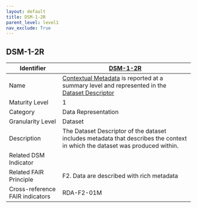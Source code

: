 ```yaml
---
layout: default
title: DSM-1-2R
parent_level: level1
nav_exclude: True
---
```


## DSM-1-2R

| Identifier | [DSM-1-2R](https://github.com/FAIRplus/Data-Maturity/blob/master/docs/_indicators/DSM-1-2R.md) |
| ---------- | ----------|
| Name | [Contextual Metadata](https://fairplus.github.io/Data-Maturity/docs/Glossary/#contextual-metadata) is reported at a summary level and represented in the [Dataset Descriptor](https://fairplus.github.io/Data-Maturity/docs/Glossary/#dataset-descriptor) |
| Maturity Level | 1 |
| Category | Data Representation |
| Granularity Level | Dataset |
| Description | The Dataset Descriptor of the dataset includes metadata that describes the context in which the dataset was produced within. |
| Related DSM Indicator| |
| Related FAIR Principle | F2. Data are described with rich metadata |
| Cross-reference FAIR indicators | RDA-F2-01M |
